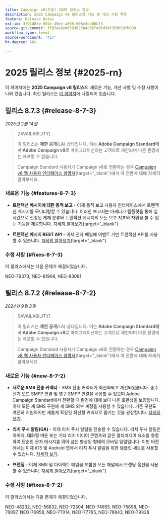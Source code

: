 ```yaml
---
title: Campaign v8(콘솔) 2025 릴리스 정보
description: 2025 Campaign v8 릴리스의 기능 및 개선 사항 목록
feature: Release Notes
exl-id: 3f91d83e-594e-49ee-a898-606e3de00bf3
source-git-commit: ff874a8e06303625b4c96f49fdf4f303b50fb908
workflow-type: tm+mt
source-wordcount: '417'
ht-degree: 66%

---
```


# 2025 릴리스 정보 {#2025-rn}

이 페이지에는 **2025 Campaign v8 릴리스**&#x200B;의 새로운 기능, 개선 사항 및 수정 사항이 나와 있습니다. 최신 릴리스는 [이 페이지](release-notes.md)에 나열되어 있습니다.

## 릴리스 8.7.3 {#release-8-7-3}

_2025년 2월 14일_

>[!AVAILABILITY]
>
>이 릴리스는 **제한 공개**(LA) 상태입니다. 이는 **Adobe Campaign Standard에서 Adobe Campaign v8**&#x200B;로 마이그레이션하는 고객으로 제한되며 다른 환경에는 배포할 수 없습니다.
>
>Campaign Standard 사용자가 Campaign v8로 전환하는 경우 [Campaign v8 웹 사용자 인터페이스 설명서](https://experienceleague.adobe.com/ko/docs/campaign-web/v8/start/acs-migration){target="_blank"}에서 이 전환에 대해 자세히 알아보세요.

### 새로운 기능 {#features-8-7-3}

* **트랜잭션 메시지에 대한 동적 보고** - 이제 동적 보고 사용자 인터페이스에서 트랜잭션 메시지를 모니터링할 수 있습니다. 이러한 보고서는 마케터가 템플릿을 통해 실시간으로 전송된 게재 분류와 트랜잭션 메시지의 모든 보고 지표와 차원을 볼 수 있는 기능을 제공합니다. [자세히 알아보기](https://experienceleague.adobe.com/en/docs/experience-cloud/campaign/reporting/get-started-reporting){target="_blank"}

* **트랜잭션 메시지 REST API** - 이제 전자 메일에 이벤트 기반 트랜잭션 API를 사용할 수 있습니다. [자세히 알아보기](https://experienceleague.adobe.com/en/docs/experience-cloud/campaign/apis/managing-transactional-messages){target="_blank"}

### 수정 사항 {#fixes-8-7-3}

이 릴리스에서는 다음 문제가 해결되었습니다.

NEO-79373, NEO-81908, NEO-83081

## 릴리스 8.7.2 {#release-8-7-2}

_2024년 9월 3일_

>[!AVAILABILITY]
>
>이 릴리스는 **제한 공개**(LA) 상태입니다. 이는 **Adobe Campaign Standard에서 Adobe Campaign v8**&#x200B;로 마이그레이션하는 고객으로 제한되며 다른 환경에는 배포할 수 없습니다.
>
>Campaign Standard 사용자가 Campaign v8로 전환하는 경우 [Campaign v8 웹 사용자 인터페이스 설명서](https://experienceleague.adobe.com/ko/docs/campaign-web/v8/start/acs-migration){target="_blank"}에서 이 전환에 대해 자세히 알아보세요.

### 새로운 기능 {#new-8-7-2}

* **새로운 SMS 전송 커넥터** - SMS 전송 커넥터가 최신화되고 개선되었습니다. 송수신기 모드 SMPP 연결 및 영구 SMPP 연결을 사용할 수 있으며 Adobe Campaign Standard에서 전환할 때 환경에 대해 보다 나은 호환성을 보장합니다. 이제 모든 새 SMS 구현에 새 SMS 외부 계정을 사용할 수 있습니다. 기존 구현도 여전히 지원하지만 새롭게 확장된 최신형 커넥터로 옮기는 것을 권장합니다. [자세히 보기](../send/sms/sms.md).

* **리치 푸시 알림(GA)** - 이제 리치 푸시 알림을 전송할 수 있습니다. 리치 푸시 알림은 이미지, 대화형 버튼 또는 기타 리치 미디어 콘텐츠와 같은 멀티미디어 요소를 통합하여 단순한 문자 메시지를 뛰어 넘는 향상된 형태의 모바일 알림입니다. 이번 버전에서는 이제 iOS 및 Android 앱에서 리치 푸시 알림을 위한 템플릿 세트를 사용할 수 있습니다. [자세히 보기](../send/rich-push-android.md).

* **브랜딩** - 이제 SMS 및 다이렉트 메일을 포함한 모든 채널에서 브랜딩 옵션을 사용할 수 있습니다. [자세히 알아보기](https://experienceleague.adobe.com/docs/experience-cloud/campaign/branding/branding-gs.html?lang=ko){target="_blank"}

### 수정 사항 {#fixes-8-7-2}

이 릴리스에서는 다음 문제가 해결되었습니다.

NEO-48232, NEO-56832, NEO-72504, NEO-74855, NEO-75898, NEO-76097, NEO-76958, NEO-77014, NEO-77795, NEO-78843, NEO-79328.
